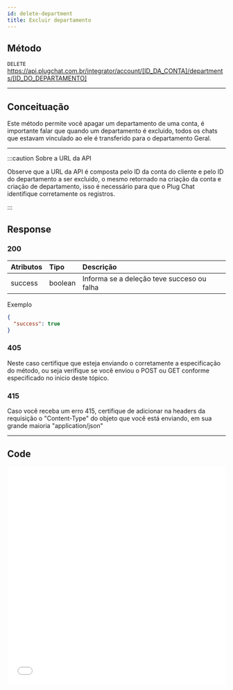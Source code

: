 ```yaml
---
id: delete-department
title: Excluir departamento
---
```


## Método

`DELETE` https://api.plugchat.com.br/integrator/account/[ID_DA_CONTA]/departments/[ID_DO_DEPARTAMENTO]

---

## Conceituação

Este método permite você apagar um departamento de uma conta, é importante falar que quando um departamento é excluido, todos os chats que estavam vinculado ao ele é transferido para o departamento Geral.

---

:::caution Sobre a URL da API

Observe que a URL da API é composta pelo ID da conta do cliente e pelo ID do departamento a ser excluido, o mesmo retornado na criação da conta e criação de departamento, isso é necessário para que o Plug Chat identifique corretamente os registros.

:::

## Response

### 200

| Atributos | Tipo    | Descrição                                  |
| :-------- | :------ | :----------------------------------------- |
| success   | boolean | Informa se a deleção teve succeso ou falha |

Exemplo

```json
{
  "success": true
}
```

### 405

Neste caso certifique que esteja enviando o corretamente a especificação do método, ou seja verifique se você enviou o POST ou GET conforme especificado no inicio deste tópico.

### 415

Caso você receba um erro 415, certifique de adicionar na headers da requisição o "Content-Type" do objeto que você está enviando, em sua grande maioria "application/json"

---

## Code

<iframe src="//api.apiembed.com/?source=https://raw.githubusercontent.com/fourpixelit/plug-chat-partner-docs/main/json-examples/delete-department.json&targets=all" frameBorder="0" scrolling="no" width="100%" height="500px" seamless></iframe>
